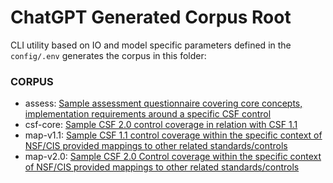 # ChatGPT Generated Corpus Root

CLI utility based on IO and model specific parameters defined in the `config/.env` generates the corpus in this folder:

### CORPUS

+ assess: [Sample assessment questionnaire covering core concepts, implementation requirements around a specific CSF control](./assess/assess.sample)
+ csf-core: [Sample CSF 2.0 control coverage in relation with CSF 1.1](./csf-core/csf-core.sample)
+ map-v1.1: [Sample CSF 1.1 control coverage within the specific context of NSF/CIS provided mappings to other related standards/controls ](./map-v1.1/map-v1.1.sample)
+ map-v2.0: [Sample CSF 2.0 Control coverage within the specific context of NSF/CIS provided mappings to other related standards/controls ](./map-v2.0/map-v2.0.sample)

